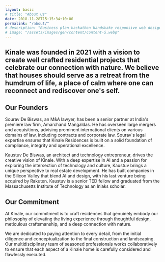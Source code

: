 ```yaml
---
layout: basic
# title: "About Us"
date: 2018-11-28T15:15:34+10:00
permalink: "/about/"
# description: "Business plan hackathon handshake responsive web design."
# image: "/assets/images/gen/content/content-5.webp"
---
```


## Kinale was founded in 2021 with a vision to create well crafted residential projects that celebrate our connection with nature. We believe that houses should serve as a retreat from the humdrum of life, a place of calm where one can reconnect and rediscover one's self.

## Our Founders

Sourav De Biswas, an M&A lawyer, has been a senior partner at India's premiere law firm, Amarchand Mangaldas. He has overseen large mergers and acquisitions, advising prominent international clients on various domains of law, including contracts and corporate law. Sourav's legal expertise ensures that Kinale Residences is built on a solid foundation of compliance, integrity and operational excellence.

Kaustuv De Biswas, an architect and technology entrepreneur, drives the creative vision of Kinale. With a deep expertise in AI and a passion for exploring the intersection of technology and culture, Kaustuv brings a unique perspective to real estate development. He has built companies in the Silicon Valley that blend AI and design, with his last venture being acquired by Rakuten. Kaustuv is a senior TED fellow and graduated from the Massachusetts Institute of Technology as an Inlaks scholar.

<!-- ![Founders]({{ "assets/images/gen/content/founder-pic.png" | relative_url }}) -->

## Our Commitment

At Kinale, our commitment is to craft residences that genuinely embody our philosophy of elevating the living experience through thoughtful design, meticulous craftsmanship, and a deep connection with nature.

We are dedicated to paying attention to every detail, from the initial diligence and conceptualization to the final construction and landscaping. Our multidisciplinary team of seasoned professionals works collaboratively to ensure that each aspect of a Kinale home is carefully considered and flawlessly executed.
